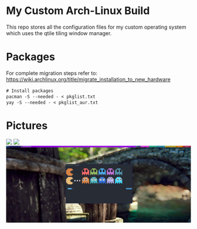 # My Custom Arch-Linux Build

This repo stores all the configuration files for my custom operating system which uses the qtile tiling window manager.

# Packages
For complete migration steps refer to: https://wiki.archlinux.org/title/migrate_installation_to_new_hardware
```
# Install packages
pacman -S --needed - < pkglist.txt
yay -S --needed - < pkglist_aur.txt
```

# Pictures 
<img src="desktop_pictures/plain.png">
<img src="desktop_pictures/terminal1.png">
<img src="desktop_pictures/terminal2.png">

